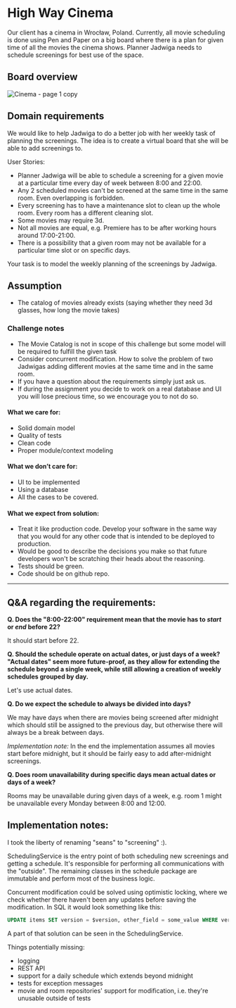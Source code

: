 # High Way Cinema

Our client has a cinema in Wrocław, Poland. Currently, all movie scheduling is done using Pen and Paper on a big board where there is a plan for given time of all the movies the cinema shows. Planner Jadwiga needs to schedule screenings for best use of the space.

## Board overview

![Cinema - page 1 copy](https://user-images.githubusercontent.com/34231627/150541482-0b1e4a66-4298-4d3e-846f-c62ba1c8e37b.png)


## Domain requirements

We would like to help Jadwiga to do a better job with her weekly task of planning the screenings. The idea is to create a virtual board that she will be able to add screenings to.

User Stories:
- Planner Jadwiga will be able to schedule a screening for a given movie at a particular time every day of week between 8:00 and 22:00.
- Any 2 scheduled movies can't be screened at the same time in the same room. Even overlapping is forbidden.
- Every screening has to have a maintenance slot to clean up the whole room. Every room has a different cleaning slot.
- Some movies may require 3d.
- Not all movies are equal, e.g. Premiere has to be after working hours around 17:00-21:00.
- There is a possibility that a given room may not be available for a particular time slot or on specific days.


Your task is to model the weekly planning of the screenings by Jadwiga.

## Assumption
- The catalog of movies already exists (saying whether they need 3d glasses, how long the movie takes)

### Challenge notes

* The Movie Catalog is not in scope of this challenge but some model will be required to fulfill the given task
* Consider concurrent modification. How to solve the problem of two Jadwigas adding different movies at the same time and in the same room.
* If you have a question about the requirements simply just ask us.
* If during the assignment you decide to work on a real database and UI you will lose precious time, so we encourage you to not do so.

#### What we care for:
- Solid domain model
- Quality of tests
- Clean code
- Proper module/context modeling

#### What we don’t care for:
- UI to be implemented
- Using a database
- All the cases to be covered.

#### What we expect from solution:
- Treat it like production code. Develop your software in the same way that you would for any other code that is intended to be deployed to production.
- Would be good to describe the decisions you make so that future developers won't be scratching their heads about the reasoning.
- Tests should be green.
- Code should be on github repo.

------

## Q&A regarding the requirements:

**Q. Does the "8:00-22:00" requirement mean that the movie has to *start* or *end* before 22?**

It should start before 22.

**Q. Should the schedule operate on actual dates, or just days of a week? "Actual dates" seem more future-proof, as they allow for extending the schedule beyond a single week, while still allowing a creation of weekly schedules grouped by day.**

Let's use actual dates.

**Q. Do we expect the schedule to always be divided into days?**

We may have days when there are movies being screened after midnight which should still be assigned to the previous day, but otherwise there will always be a break between days.

*Implementation note:* In the end the implementation assumes all movies start before midnight, but it should be fairly easy to add after-midnight screenings.

**Q. Does room unavailability during specific days mean actual dates or days of a week?**

Rooms may be unavailable during given days of a week, e.g. room 1 might be unavailable every Monday between 8:00 and 12:00.

## Implementation notes:

I took the liberty of renaming "seans" to "screening" :).

SchedulingService is the entry point of both scheduling new screenings and getting a schedule. It's responsible for performing all communications with the "outside". The remaining classes in the schedule package are immutable and perform most of the business logic.

Concurrent modification could be solved using optimistic locking, where we check whether there haven't been any updates before saving the modification. In SQL it would look something like this:

```sql
UPDATE items SET version = $version, other_field = some_value WHERE version = $version - 1 
```

A part of that solution can be seen in the SchedulingService.

Things potentially missing:
* logging
* REST API
* support for a daily schedule which extends beyond midnight
* tests for exception messages
* movie and room repositories' support for modification, i.e. they're unusable outside of tests
